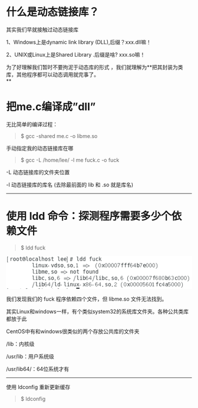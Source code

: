 # 什么是动态链接库？

其实我们早就接触过动态链接库

1、Windows上是dynamic   link   library \(DLL\),后缀？xxx.dll嘛！

2、UNIX或Linux上是Shared   Library .后缀是啥? xxx.so嘛！

为了好理解我们暂时不要拘泥于动态库的形式 ，我们就理解为**把其封装为类库，其他程序都可以动态调用就完事了。    
**

# 把me.c编译成”dll”

无比简单的编译过程：

> $ gcc -shared me.c -o libme.so

手动指定我的动态链接库在哪

> $ gcc -L /home/lee/ -l me fuck.c -o fuck

-L 动态链接库的文件夹位置

-l 动态链接库的库名 \(去除最前面的 lib 和 .so 就是库名\)

---

# 使用 ldd 命令：探测程序需要多少个依赖文件

> $ ldd fuck

![](/assets/asda566745yjb.png)

我们发现我们的 fuck 程序依赖四个文件，但 libme.so 文件无法找到。

其实Linux和windows一样，有个类似system32的系统库文件夹。各种公共类库都放于此

CentOS中有和windows很类似的两个存放公共库的文件夹

/lib：内核级

/usr/lib：用户系统级

/usr/lib64/：64位系统才有

---

使用 ldconfig 重新更新缓存

> $ ldconfig



